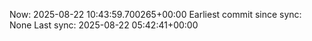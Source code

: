 Now: 2025-08-22 10:43:59.700265+00:00 Earliest commit since sync: None Last sync: 2025-08-22 05:42:41+00:00
